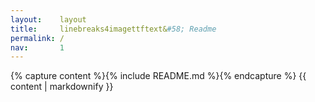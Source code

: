 ```yaml
---
layout:    layout
title:     linebreaks4imagettftext&#58; Readme
permalink: /
nav:       1
---
```


{% capture content %}{% include README.md %}{% endcapture %}
{{ content | markdownify }}
